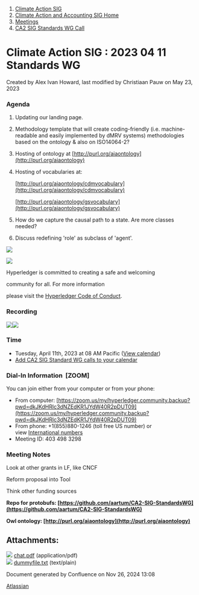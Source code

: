 1. [Climate Action SIG](index.html)
2. [Climate Action and Accounting SIG Home](Climate-Action-and-Accounting-SIG-Home_19005445.html)
3. [Meetings](Meetings_19005583.html)
4. [CA2 SIG Standards WG Call](CA2-SIG-Standards-WG-Call_19007176.html)

# Climate Action SIG : 2023 04 11 Standards WG

Created by Alex Ivan Howard, last modified by Christiaan Pauw on May 23, 2023

### Agenda

1. Updating our landing page.
2. Methodology template that will create coding-friendly (i.e. machine-readable and easily implemented by dMRV systems) methodologies based on the ontology &amp; also on ISO14064-2?
3. Hosting of ontology at [http://purl.org/aiaontology](http://purl.org/aiaontology)
4. Hosting of vocabularies at: 
   
   [http://purl.org/aiaontology/cdmvocabulary](http://purl.org/aiaontology/cdmvocabulary)
   
   [http://purl.org/aiaontology/gsvocabulary](http://purl.org/aiaontology/gsvocabulary)
5. How do we capture the causal path to a state. Are more classes needed?
6. Discuss redefining 'role' as subclass of 'agent'.

![](https://wiki.hyperledger.org/download/attachments/29034696/Antitrustnotice.png?version=1&modificationDate=1581695654000&api=v2)

![](https://wiki.hyperledger.org/download/attachments/2392771/welcome.png?version=2&modificationDate=1572450107000&api=v2)

Hyperledger is committed to creating a safe and welcoming

community for all. For more information

please visit the [Hyperledger Code of Conduct](https://lf-hyperledger.atlassian.net/wiki/display/HYP/Hyperledger+Code+of+Conduct).

### Recording

[![](attachments/thumbnails/19010185/19010189)](attachments/19010185/19010189.pdf)![](plugins/servlet/confluence/placeholder/unknown-attachment)

### **Time**

- Tuesday, April 11th, 2023 at 08 AM Pacific ([View calendar](https://lists.hyperledger.org/g/climate-sig/calendar))
- [Add CA2 SIG Standard WG calls to your calendar](https://lf-hyperledger.atlassian.net/wiki/download/attachments/19009983/invite.ics?version=1&modificationDate=1673879601000&api=v2)

### **Dial-In Information  \[ZOOM]**

You can join either from your computer or from your phone:

- From computer: [https://zoom.us/my/hyperledger.community.backup?pwd=dkJKdHRlc3dNZEdKR1JYdW40R2pDUT09](https://zoom.us/my/hyperledger.community.backup?pwd=dkJKdHRlc3dNZEdKR1JYdW40R2pDUT09)
- From phone: +1(855)880-1246 (toll free US number) or view [International numbers](https://zoom.us/u/bAaJoyznp)
- Meeting ID: 403 498 3298

### **Meeting Notes**

Look at other grants in LF, like CNCF 

Reform proposal into Tool

Think other funding sources

**Repo for protobufs: [https://github.com/aartum/CA2-SIG-StandardsWG](https://github.com/aartum/CA2-SIG-StandardsWG)**

**Owl ontology: [http://purl.org/aiaontology](http://purl.org/aiaontology)**

## Attachments:

![](images/icons/bullet_blue.gif) [chat.pdf](attachments/19010185/19010189.pdf) (application/pdf)  
![](images/icons/bullet_blue.gif) [dummyfile.txt](attachments/19010185/19010190.txt) (text/plain)

Document generated by Confluence on Nov 26, 2024 13:08

[Atlassian](http://www.atlassian.com/)
